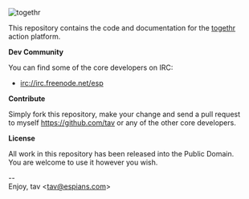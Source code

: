 ![togethr](https://github.com/downloads/tav/togethr/logo.small.png)

This repository contains the code and documentation for the [togethr]  
action platform.

**Dev Community**

You can find some of the core developers on IRC:

* [irc://irc.freenode.net/esp]

**Contribute**

Simply fork this repository, make your change and send a pull request  
to myself <https://github.com/tav> or any of the other core developers.

**License**

All work in this repository has been released into the Public Domain.  
You are welcome to use it however you wish.

--  
Enjoy, tav <<tav@espians.com>>


[irc://irc.freenode.net/esp]: irc://irc.freenode.net/esp
[togethr]: http://togethr.at